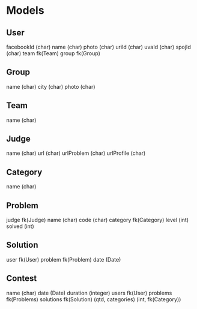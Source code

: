 # Models

User
----
facebookId (char)
name (char)
photo (char)
uriId (char)
uvaId (char)
spojId (char)
team fk(Team)
group fk(Group)


Group
-----
name (char)
city (char)
photo (char)


Team
----
name (char)


Judge
-----
name (char)
url (char)
urlProblem (char)
urlProfile (char)


Category
--------
name (char)


Problem
-------
judge fk(Judge)
name (char)
code (char)
category fk(Category)
level (int)
solved (int)


Solution
--------
user fk(User)
problem fk(Problem)
date (Date)


Contest
-------
name (char)
date (Date)
duration (integer)
users fk(User)
problems fk(Problems)
solutions fk(Solution)
(qtd, categories)  (int, fk(Category))